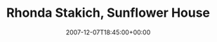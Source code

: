 ---
templateKey: event
guid: 08941114-6eab-11ea-99c5-002590d1d1b0
date: 2007-12-07T18:45:00+00:00
eventTime: '6:45pm'
title: Rhonda Stakich, Sunflower House
artist: Rhonda Stakich
city: Toronto
venue: Sunflower House
group: Tim Shia
guests: Paul Pfisterer
---